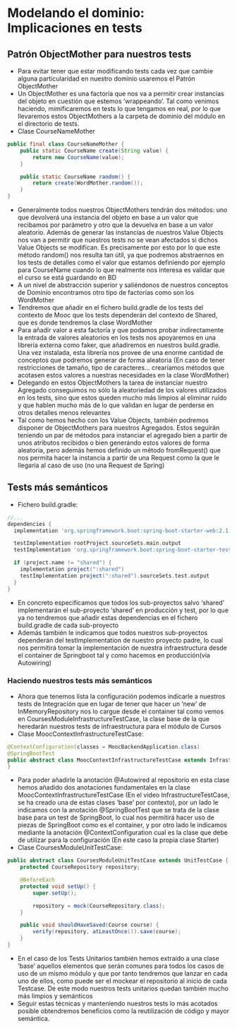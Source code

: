 # Modelando el dominio: Implicaciones en tests

## Patrón ObjectMother para nuestros tests

* Para evitar tener que estar modificando tests cada vez que cambie alguna particularidad en nuestro dominio usaremos el Patrón ObjectMother
* Un ObjectMother es una factoría que nos va a permitir crear instancias del objeto en cuestión que estemos ‘wrappeando’. Tal como venimos haciendo, mimificaremos en tests lo que tengamos en real, por lo que llevaremos estos ObjectMothers a la carpeta de dominio del módulo en el directorio de tests.
* Clase CourseNameMother

```java
public final class CourseNameMother {
    public static CourseName create(String value) {
        return new CourseName(value);
    }

    public static CourseName random() {
        return create(WordMother.random());
    }
}
```

* Generalmente todos nuestros ObjectMothers tendrán dos métodos: uno que devolverá una instancia del objeto en base a un valor que recibamos por parámetro y otro que la devuelva en base a un valor aleatorio. Además de generar las instancias de nuestros Value Objects nos van a permitir que nuestros tests no se vean afectados si dichos Value Objects se modifican. Es precisamente por esto por lo que este método random() nos resulta tan útil, ya que podremos abstraernos en los tests de detalles como el valor que estamos definiendo por ejemplo para CourseName cuando lo que realmente nos interesa es validar que el curso se está guardando en BD
* A un nivel de abstracción superior y saliéndonos de nuestros conceptos de Dominio encontramos otro tipo de factorías como son los WordMother
* Tendremos que añadir en el fichero build.gradle de los tests del contexto de Mooc que los tests dependerán del contexto de Shared, que es donde tendremos la clase WordMother
* Para añadir valor a esta factoría y que podamos probar indirectamente la entrada de valores aleatorios en los tests nos apoyaremos en una librería externa como faker, que añadiremos en nuestros build.gradle. Una vez instalada, esta librería nos provee de una enorme cantidad de conceptos que podremos generar de forma aleatoria (En caso de tener restricciones de tamaño, tipo de caracteres… crearíamos métodos que acotasen estos valores a nuestras necesidades en la clase WordMother)
* Delegando en estos ObjectMothers la tarea de instanciar nuestro Agregado conseguimos no sólo la aleatoriedad de los valores utilizados en los tests, sino que estos queden mucho más limpios al eliminar ruído y que hablen mucho más de lo que validan en lugar de perderse en otros detalles menos relevantes
* Tal como hemos hecho con los Value Objects, también podremos disponer de ObjectMothers para nuestros Agregados. Estos seguirán teniendo un par de métodos para instanciar el agregado bien a partir de unos atributos recibidos o bien generándo estos valores de forma aleatoria, pero además hemos definido un método fromRequest() que nos permita hacer la instancia a partir de una Request como la que le llegaría al caso de uso (no una Request de Spring)

## Tests más semánticos

* Fichero build.gradle:

```groovy
//...
dependencies {
  implementation 'org.springframework.boot:spring-boot-starter-web:2.1.8.RELEASE'

  testImplementation rootProject.sourceSets.main.output
  testImplementation 'org.springframework.boot:spring-boot-starter-test:2.2.1.RELEASE'

  if (project.name != "shared") {
    implementation project(":shared")
    testImplementation project(":shared").sourceSets.test.output
  }
}
```

* En concreto especificamos que todos los sub-proyectos salvo ‘shared’ implementarán el sub-proyecto ‘shared’ en producción y test, por lo que ya no tendremos que añadir estas dependencias en el fichero build.gradle de cada sub-proyecto
* Además también le indicamos que todos nuestros sub-proyectos dependerán del testImplementation de nuestro proyecto padre, lo cual nos permitirá tomar la implementación de nuestra infraestructura desde el container de Springboot tal y como hacemos en producción(vía Autowiring)

### Haciendo nuestros tests más semánticos

* Ahora que tenemos lista la configuración podemos indicarle a nuestros tests de Integración que en lugar de tener que hacer un ‘new’ de InMemoryRepository nos lo cargue desde el container tal como vemos en CoursesModuleInfrastructureTestCase, la clase base de la que heredarán nuestros tests de infraestructura para el módulo de Cursos
* Clase MoocContextInfrastructureTestCase:

```java
@ContextConfiguration(classes = MoocBackendApplication.class)
@SpringBootTest
public abstract class MoocContextInfrastructureTestCase extends InfrastructureTestCase {
}
```

* Para poder añadirle la anotación @Autowired al repositorio en esta clase hemos añadido dos anotaciones fundamentales en la clase MoocContextInfrastructureTestCase (En el video InfrastructureTestCase, se ha creado una de estas clases ‘base’ por contexto), por un lado le indicamos con la anotación @SpringBootTest que se trata de la clase base para un test de SpringBoot, lo cual nos permitirá hacer uso de piezas de SpringBoot como es el container, y por otro lado le indicamos mediante la anotación @ContextConfiguration cual es la clase que debe de utilizar para la configuración (En este caso la propia clase Starter)
* Clase CoursesModuleUnitTestCase:

```java
public abstract class CoursesModuleUnitTestCase extends UnitTestCase {
    protected CourseRepository repository;

    @BeforeEach
    protected void setUp() {
        super.setUp();

        repository = mock(CourseRepository.class);
    }

    public void shouldHaveSaved(Course course) {
        verify(repository, atLeastOnce()).save(course);
    }
}
```

* En el caso de los Tests Unitarios también hemos extraído a una clase ‘base’ aquellos elementos que serán comunes para todos los casos de uso de un mismo módulo y que por tanto tendremos que lanzar en cada uno de ellos, como puede ser el mockear el repositorio al inicio de cada Testcase. De este modo nuestros tests unitarios quedan también mucho más limpios y semánticos 
* Seguir estas técnicas y manteniendo nuestros tests lo más acotados posible obtendremos beneficios como la reutilización de código y mayor semántica. 

